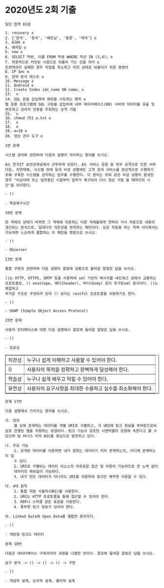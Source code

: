 # 2020년도 2회 기출

```
일단 합격 65점

1. recovery x
2. {'한국', '중국', '베트남', '홍콩', '태국'} o
3. AJAX o
4. 애자일 o
5. new o
6. SELECT 학번, 이름 FROM 학생 WHERE 학년 IN (3,4); o
7. 최종적으로 커밋된 시점으로 되돌아 가는 것을 의미 o
트랜잭션이 실패한 경우 작업을 취소하고 이전 상태로 되돌리기 위한 명령어
8. IP Sec o
9. 정적 분석 테스트 o
10. Message x
11. Android o
12. Create Index idx_name ON name; x
13.  x
14. SQL 문을 삽입하여 해킹을 시도하는 행위 o
웹 응용 프로그램에 SQL 구문을 삽입하여 내부 데이터베이스(DB) 서버의 데이터를 유출 및 
변조하고 관리자 인증을 우회하는 공격 기법
15.  x
16. chmod 751 a.txt o
17.  x
18.  x
19. a=10 o
20. 형상 관리 도구 o
```

```
1번 문제

시스템 관리와 관련하여 다음의 설명이 의미하는 용어를 쓰시오.

A는 한국IT 보안관제실에서 근무하게 되었다. A는 서비스 운용 중 외부 공격으로 인한 서버다운, 자연재해, 시스템 장애 등의 비상 상황에도 고객 응대 서비스를 정상적으로 수행하기 위해 구축한 시스템을 관리하는 업무를 수행한다. 이 용어는 위와 같은 비상 상황이 발생한 경우 "비상사태 또는 업무중단 시점부터 업무가 복구되어 다시 정상 가동 될 때까지의 시간"을 의미한다.

- ()

- 목표복구시간
```

```
10번 문제

한 객체의 상태가 바뀌면 그 객체에 의존하는 다른 객체들에게 연락이 가서 자동으로 내용이 
갱신되는 방식으로, 일대다의 의존성을 정의하는 패턴이다. 상호 작용을 하는 객체 사이에서는 
가능하면 느슨하게 결합하는 이 패턴을 영문으로 쓰시오.

- ()

- Observer
```

```
13번 문제

통합 구현과 관련하여 다음 설명의 괄호에 공통으로 들어갈 알맞은 답을 쓰시오.

()는 HTTP, HTTPS, SMTP 등을 사용하여 xml 기반의 메시지를 네트워크 상에서 교환하는 
프로토콜로, () envelope, 헤더(header), 바디(body) 등이 추가된xml 문서이다. ()는 복잡하고 
무거운 구조로 구성되어 있어 () 보다는 restful 프로토콜을 이용하기도 한다.

- ()

- SOAP (Simple Object Access Protocol)
```

```
15번 문제

사용자 인터페이스에 대한 다음 설명에서 괄호에 들어갈 알맞은 답을 쓰시오.

- ()

- 유효성
```
<table border="1">
    <tr>
        <td>직관성
        </td>
        <td>누구나 쉽게 이해하고 사용할 수 있어야 한다.
        </td>
    </tr>
    <tr>
        <td>()
        </td>
        <td>사용자의 목적을 정확하고 완벽하게 달성해야 한다.
        </td>
    </tr>
    <tr>
        <td>학습성
        </td>
        <td>누구나 쉽게 배우고 익힐 수 있어야 한다.
        </td>
    </tr>
    <tr>
        <td>유연성
        </td>
        <td>사용자의 요구사항을 최대한 수용하고 실수를 최소화해야 한다.
        </td>
    </tr>
</table>

```
문제 17번

다음 설명에서 가리키는 용어를 쓰시오.

가. 정의
    웹 상에 존재하는 데이터를 개별 URI로 식별하고, 각 URI에 링크 정보를 부여함으로써 상호 연결된 웹을 지향하는 모형이다. 링크 기능이 강조된 시맨틱웹의 모형에 속한다고 볼 수 있으며 팀 버너스 리의 W3C를 중심으로 발전하고 있다.

나. 주요 기능
    1. 공개된 데이터를 이용하면 내가 원하는 데이터가 이미 존재하는지, 어디에 존재하는지 알 
    수 있다.
    2. URI로 구별되는 데이터 리소스의 자유로운 접근 및 이용이 가능하므로 큰 노력 없이 
    데이터의 매쉬업이 가능하다.
    3. 내가 만든 데이터가 아니라도 URI를 이용하여 링크만 해주면 이용할 수 있다.

다. 4대 원칙
    1. 통합 자원 식별자(URI)를 사용한다.
    2. URI는 HTTP 프로토콜을 통해 접근할 수 있어야 한다.
    3. RDF나 스파클 같은 표준을 사용한다.
    4. 풍부한 링크 정보가 있어야 한다.

라. Linked Data와 Open Data를 결합한 용어이다.

- ()

- 개방형 링크드 데이터
```

```
문제 18번

다음은 데이터베이스 구축까지의 과정을 나열한 것이다. 괄호에 들어갈 알맞은 답을 쓰시오.

요구 분석 -> () -> () -> () -> 구현

- ()

- 개념적 설계, 논리적 설계, 물리적 설계
```